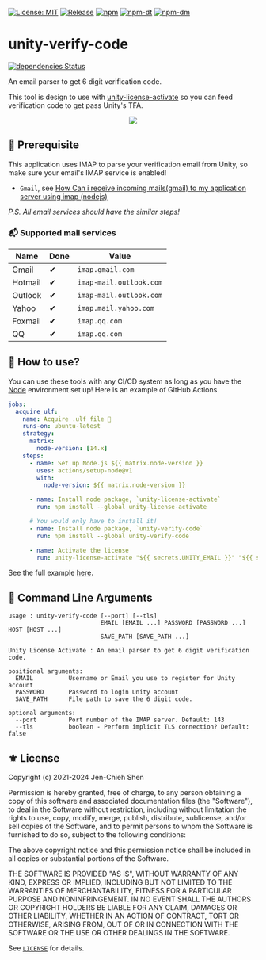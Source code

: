 [![License: MIT](https://img.shields.io/badge/License-MIT-green.svg)](https://opensource.org/licenses/MIT)
[![Release](https://img.shields.io/github/tag/jcs090218/unity-verify-code.svg?label=release&logo=github)](https://github.com/jcs090218/unity-verify-code/releases/latest)
[![npm](https://img.shields.io/npm/v/unity-verify-code?logo=npm&color=green)](https://www.npmjs.com/package/unity-verify-code)
[![npm-dt](https://img.shields.io/npm/dt/unity-verify-code.svg)](https://npmcharts.com/compare/unity-verify-code?minimal=true)
[![npm-dm](https://img.shields.io/npm/dm/unity-verify-code.svg)](https://npmcharts.com/compare/unity-verify-code?minimal=true)

# unity-verify-code

[![dependencies Status](https://status.david-dm.org/gh/jcs090218/unity-verify-code.svg)](https://david-dm.org/jcs090218/unity-verify-code)

An email parser to get 6 digit verification code.

This tool is design to use with [unity-license-activate](https://github.com/jcs090218/unity-license-activate)
so you can feed verification code to get pass Unity's TFA.

<p align="center">
  <img src="./etc/tfa.png"/>
</p>

## 💾 Prerequisite

This application uses IMAP to parse your verification email from Unity, so make
sure your email's IMAP service is enabled!

* `Gmail`, see [How Can i receive incoming mails(gmail) to my application server using imap (nodejs)](https://stackoverflow.com/questions/62404008/how-can-i-receive-incoming-mailsgmail-to-my-application-server-using-imap-nod)

*P.S. All email services should have the similar steps!*

### 📬 Supported mail services

| Name    | Done | Value                   |
|---------|------|-------------------------|
| Gmail   | ✔    | `imap.gmail.com`        |
| Hotmail | ✔    | `imap-mail.outlook.com` |
| Outlook | ✔    | `imap-mail.outlook.com` |
| Yahoo   | ✔    | `imap.mail.yahoo.com`   |
| Foxmail | ✔    | `imap.qq.com`           |
| QQ      | ✔    | `imap.qq.com`           |

## 🔨 How to use?

You can use these tools with any CI/CD system as long as you have the [Node](https://nodejs.org/en/)
environment set up! Here is an example of GitHub Actions.

```yml
jobs:
  acquire_ulf:
    name: Acquire .ulf file 🔑
    runs-on: ubuntu-latest
    strategy:
      matrix:
        node-version: [14.x]
    steps:
      - name: Set up Node.js ${{ matrix.node-version }}
        uses: actions/setup-node@v1
        with:
          node-version: ${{ matrix.node-version }}

      - name: Install node package, `unity-license-activate`
        run: npm install --global unity-license-activate

      # You would only have to install it!
      - name: Install node package, `unity-verify-code`
        run: npm install --global unity-verify-code

      - name: Activate the license
        run: unity-license-activate "${{ secrets.UNITY_EMAIL }}" "${{ secrets.UNITY_PASSWORD }}" "${{ needs.request_alf.outputs.alf }}"
```

See the full example [here](https://github.com/jcs090218/JCSUnity/blob/master/.github/workflows/license.yml).

## 📇 Command Line Arguments

```console
usage : unity-verify-code [--port] [--tls]
                          EMAIL [EMAIL ...] PASSWORD [PASSWORD ...] HOST [HOST ...]
                          SAVE_PATH [SAVE_PATH ...]

Unity License Activate : An email parser to get 6 digit verification code.

positional arguments:
  EMAIL          Username or Email you use to register for Unity account
  PASSWORD       Password to login Unity account
  SAVE_PATH      File path to save the 6 digit code.

optional arguments:
  --port         Port number of the IMAP server. Default: 143
  --tls          boolean - Perform implicit TLS connection? Default: false
```

## ⚜️ License

Copyright (c) 2021-2024 Jen-Chieh Shen

Permission is hereby granted, free of charge, to any person obtaining a copy
of this software and associated documentation files (the "Software"), to deal
in the Software without restriction, including without limitation the rights
to use, copy, modify, merge, publish, distribute, sublicense, and/or sell
copies of the Software, and to permit persons to whom the Software is
furnished to do so, subject to the following conditions:

The above copyright notice and this permission notice shall be included in all
copies or substantial portions of the Software.

THE SOFTWARE IS PROVIDED "AS IS", WITHOUT WARRANTY OF ANY KIND, EXPRESS OR
IMPLIED, INCLUDING BUT NOT LIMITED TO THE WARRANTIES OF MERCHANTABILITY,
FITNESS FOR A PARTICULAR PURPOSE AND NONINFRINGEMENT. IN NO EVENT SHALL THE
AUTHORS OR COPYRIGHT HOLDERS BE LIABLE FOR ANY CLAIM, DAMAGES OR OTHER
LIABILITY, WHETHER IN AN ACTION OF CONTRACT, TORT OR OTHERWISE, ARISING FROM,
OUT OF OR IN CONNECTION WITH THE SOFTWARE OR THE USE OR OTHER DEALINGS IN THE
SOFTWARE.

See [`LICENSE`](./LICENSE) for details.
